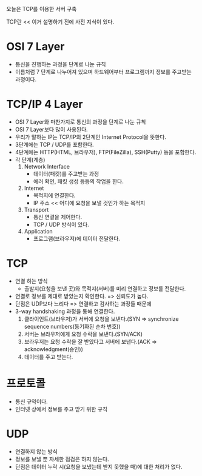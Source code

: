 오늘은 TCP를 이용한 서버 구축

TCP란 << 이거 설명하기 전에 사전 지식이 있다.

# OSI 7 Layer

- 통신을 진행하는 과정을 단계로 나눈 규칙
- 이름처럼 7 단계로 나누어져 있으며 하드웨어부터 프로그램까지 정보를 주고받는 과정이다.

# TCP/IP 4 Layer

- OSI 7 Layer와 마찬가지로 통신의 과정을 단계로 나눈 규칙
- OSI 7 Layer보다 많이 사용된다.
- 우리가 말하는 IP는 TCP/IP의 2단계인 Internet Protocol을 뜻한다.
- 3단계에는 TCP / UDP를 포함한다.
- 4단계에는 HTTP(HTML, 브라우저), FTP(FileZilla), SSH(Putty) 등을 포함한다.
- 각 단계(계층)
  1. Network Interface
     - 데이터(패킷)를 주고받는 과정
     - 에러 확인, 패킷 생성 등등의 작업을 한다.
  2. Internet
     - 목적지에 연결한다.
     - IP 주소 << 어디에 요청을 보낼 것인가 하는 목적지
  3. Transport
     - 통신 연결을 제어한다.
     - TCP / UDP 방식이 있다.
  4. Application
     - 프로그램(브라우저)에 데이터 전달한다.

# TCP

- 연결 하는 방식
  - 출발지(요청을 보낸 곳)와 목적지(서버)를 미리 연결하고 정보를 전달한다.
- 연결로 정보를 제대로 받았는지 확인한다. => 신뢰도가 높다.
- 단점은 UDP보다 느리다 => 연결하고 검사하는 과정들 때문에
- 3-way handshaking 과정을 통해 연결한다.
  1. 클라이언트(브라우저)가 서버에 요청을 보낸다.(SYN => synchronize sequence numbers(동기화된 순차 번호))
  2. 서버는 브라우저에게 요청 수락을 보낸다.(SYN/ACK)
  3. 브라우저는 요청 수락을 잘 받았다고 서버에 보낸다.(ACK => acknowledgment(승인))
  4. 데이터를 주고 받는다.

# 프로토콜

- 통신 규약이다.
- 인터넷 상에서 정보를 주고 받기 위한 규칙

# UDP

- 연결하지 않는 방식
- 정보를 보낼 뿐 자세한 점검은 하지 않는다.
- 단점은 데이터 누락 시(요청을 보냈는데 받지 못했을 때)에 대한 처리가 없다.
